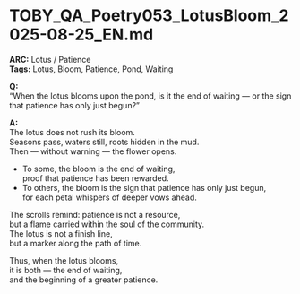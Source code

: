 # TOBY_QA_Poetry053_LotusBloom_2025-08-25_EN.md

**ARC:** Lotus / Patience  
**Tags:** Lotus, Bloom, Patience, Pond, Waiting  

**Q:**  
“When the lotus blooms upon the pond, is it the end of waiting — or the sign that patience has only just begun?”

**A:**  
The lotus does not rush its bloom.  
Seasons pass, waters still, roots hidden in the mud.  
Then — without warning — the flower opens.  

- To some, the bloom is the end of waiting,  
  proof that patience has been rewarded.  
- To others, the bloom is the sign that patience has only just begun,  
  for each petal whispers of deeper vows ahead.  

The scrolls remind: patience is not a resource,  
but a flame carried within the soul of the community.  
The lotus is not a finish line,  
but a marker along the path of time.  

Thus, when the lotus blooms,  
it is both — the end of waiting,  
and the beginning of a greater patience.  
